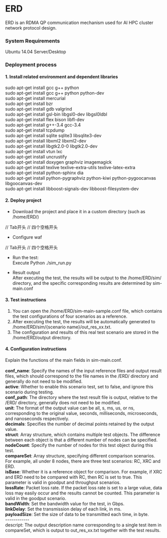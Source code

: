 # ERD
ERD is an RDMA QP communication mechanism used for AI HPC cluster network protocol design.

### System Requirements
Ubuntu 14.04 Server/Desktop

### Deployment process
#### 1. Install related environment and dependent libraries
sudo apt-get install gcc g++ python  <br>
sudo apt-get install gcc g++ python python-dev  <br>
sudo apt-get install mercurial  <br>
sudo apt-get install bzr  <br>
sudo apt-get install gdb valgrind  <br>
sudo apt-get install gsl-bin libgsl0-dev libgsl0ldbl  <br>
sudo apt-get install flex bison libfl-dev  <br>
sudo apt-get install g++-3.4 gcc-3.4  <br>
sudo apt-get install tcpdump  <br>
sudo apt-get install sqlite sqlite3 libsqlite3-dev  <br>
sudo apt-get install libxml2 libxml2-dev  <br>
sudo apt-get install libgtk2.0-0 libgtk2.0-dev  <br>
sudo apt-get install vtun lxc  <br>
sudo apt-get install uncrustify  <br>
sudo apt-get install doxygen graphviz imagemagick  <br>
sudo apt-get install texlive texlive-extra-utils texlive-latex-extra  <br>
sudo apt-get install python-sphinx dia  <br>
sudo apt-get install python-pygraphviz python-kiwi python-pygoocanvas libgoocanvas-dev  <br>
sudo apt-get install libboost-signals-dev libboost-filesystem-dev  <br>

#### 2. Deploy project
* Download the project and place it in a custom directory (such as /home/ERD/)  <br>

<html> // Tab开头
    <title>cd /home/ERD/  </title>
</html> // 四个空格开头

* Configure waf  <br>

<html> // Tab开头
    <title>./waf configure  <br>
./waf  <br>  </title>
</html> // 四个空格开头

* Run the test:  <br>
Execute Python ./sim_run.py  <br>

* Result output  <br>
After executing the test, the results will be output to the /home/ERD/sim/ directory, and the specific corresponding results are determined by sim-main.conf  <br>

#### 3. Test instructions
1) You can open the /home/ERD/sim-main-sample.conf file, which contains the test configurations of four scenarios as a reference.  <br>
2) After executing the test, the results will be automatically generated to /home/ERD/sim/{scenario name}/out_res_xx.txt.  <br>
3) The configuration and results of this real test scenario are stored in the /home/ERD/output directory.  <br>

#### 4. Configuration instructions
Explain the functions of the main fields in sim-main.conf.  <br>
  <br>
**conf_name**: Specify the names of the input reference files and output result files, which should correspond to the file names in the /ERD/ directory and generally do not need to be modified.  <br>
**active**: Whether to enable this scenario test, set to false, and ignore this scenario during testing.  <br>
**conf_path**: The directory where the test result file is output, relative to the /ERD/ directory, generally does not need to be modified.  <br>
**unit**: The format of the output value can be all, s, ms, us, or ns, corresponding to the original value, seconds, milliseconds, microseconds, and nanoseconds respectively.  <br>
**decimals**: Specifies the number of decimal points retained by the output value.  <br>
**struct**: Array structure, which contains multiple test objects. The difference between each object is that a different number of nodes can be specified.  <br>
**nodeCount**: Specify the number of nodes for this test object during this test.  <br>
**compareSet**: Array structure, specifying different comparison scenarios. For example, all under 8 nodes, there are three test scenarios: RC, XRC and ERD.  <br>
**isBase**: Whether it is a reference object for comparison. For example, if XRC and ERD need to be compared with RC, then RC is set to true. This parameter is valid in goodput and throughput scenarios.  <br>
**lossRate**: Packet loss rate. If the packet loss rate is set to a large value, data loss may easily occur and the results cannot be counted. This parameter is valid in the goodput scenario.  <br>
**bandWidth**: Set the bandwidth value for the test, in Gbps.  <br>
**linkDelay**: Set the transmission delay of each link, in ms.  <br>
**payloadSize**: Set the size of data to be transmitted each time, in byte.  <br>
------------     <br> 
descript: The output description name corresponding to a single test item in compareSet, which is output to out_res_xx.txt together with the test results.  <br>
​
